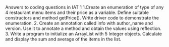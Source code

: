 Answers to coding questions in IAT 1
1.Create an enumeration of type of any 4 restaurant menu items and their price as a variable. Define suitable constructors and method getPrice(). 
Write driver code to demonstrate the enumeration.
2. Create an annotation called info with author_name and version.
Use it to annotate a method and obtain the values using reflection.
3. Write a program to initialize an ArrayList with 5 Integer objects. Calculate and display the sum and average of the items in the list.
